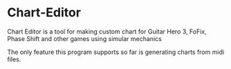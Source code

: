 # Chart-Editor
Chart Editor is a tool for making custom chart for Guitar Hero 3, FoFix, Phase Shift and other games using simular mechanics

The only feature this program supports so far is generating charts from midi files.
